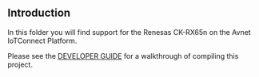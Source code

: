 ## Introduction
 In this folder you will find support for the Renesas CK-RX65n on the Avnet IoTConnect Platform.
 
 Please see the [DEVELOPER GUIDE](https://github.com/avnet-iotconnect/avnet-iotconnect.github.io/blob/main/documentation/iotc-azurertos-sdk/samples/ck-rx65n/DEVELOPER_GUIDE.md) for a walkthrough of compiling this project.
